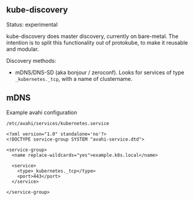 ## kube-discovery

Status: experimental

kube-discovery does master discovery, currently on bare-metal.  The intention is to split this functionality
out of protokube, to make it reusable and modular.

Discovery methods:

* mDNS/DNS-SD (aka bonjour / zeroconf).  Looks for services of type `_kubernetes._tcp`, with a name of clustername.


## mDNS

Example avahi configuration

`/etc/avahi/services/kubernetes.service`

```
<?xml version="1.0" standalone='no'?>
<!DOCTYPE service-group SYSTEM "avahi-service.dtd">

<service-group>
  <name replace-wildcards="yes">example.k8s.local</name>

  <service>
    <type>_kubernetes._tcp</type>
    <port>443</port>
  </service>

</service-group>
```
